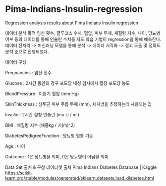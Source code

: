 # Pima-Indians-Insulin-regression
Regression analysis results about Pima Indians Insulin regression

데이터 분석 목적 임신 횟수, 글루코스 수치, 혈압, 피부 두께, 체질량 지수, 나이, 당뇨병 여부 등의 데이터를 통해 인슐린 수치를 지도 학습 기법이 regression을 통해 예측한다. 데이터 전처리 -> 머신러닝 모델을 통해 분석 -> 데이터 시각화 -> 결고 도출 및 정확도 분석 순으로 진행되었다. 


데이터 구성

Pregnancies : 임신 횟수

Glucose : 2시간 동안의 경구 포도당 내성 검사에서 혈장 포도당 농도

BloodPressure : 이완기 혈압 (mm Hg)

SkinThickness : 삼두근 피부 주름 두께 (mm), 체지방을 추정하는데 사용되는 값

Insulin : 2시간 혈청 인슐린 (mu U / ml)

BMI : 체질량 지수 (체중kg / 키(m)^2)

DiabetesPedigreeFunction : 당뇨병 혈통 기능

Age : 나이

Outcome : 1은 당뇨병을 의미, 0은 당뇨병이 아님을 의미


Data Set 출처 & 구성
데이터셋 출처 Pima Indians Diabetes Database | Kaggle https://scikit-learn.org/stable/modules/generated/sklearn.datasets.load_diabetes.html
